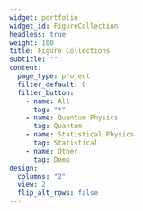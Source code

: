 ```yaml
---
widget: portfolio
widget_id: FigureCollection
headless: true
weight: 100
title: Figure Collections
subtitle: ""
content:
  page_type: project
  filter_default: 0
  filter_button:
    - name: All
      tag: "*"
    - name: Quantum Physics
      tag: Quantum
    - name: Statistical Physics
      tag: Statistical
    - name: Other
      tag: Demo
design:
  columns: "2"
  view: 2
  flip_alt_rows: false
---
```

